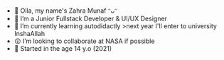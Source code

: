 - 👋 Olla, my name's Zahra Munaf ᵔᴗᵔ
- 👀 I’m a Junior Fullstack Developer & UI/UX Designer
- 🌱 I’m currently learning autodidactly >next year I'll enter to university InshaAllah
- 😲 I’m looking to collaborate at NASA if possible
- 🤺 Started in the age 14 y.o (2021)

<!---
munafzahra/munafzahra is a ✨ special ✨ repository because its `README.md` (this file) appears on your GitHub profile.
You can click the Preview link to take a look at your changes.
--->
